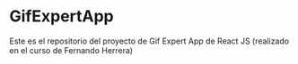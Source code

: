 # GifExpertApp

Este es el repositorio del proyecto de Gif Expert App de React JS (realizado en el curso de Fernando Herrera)

